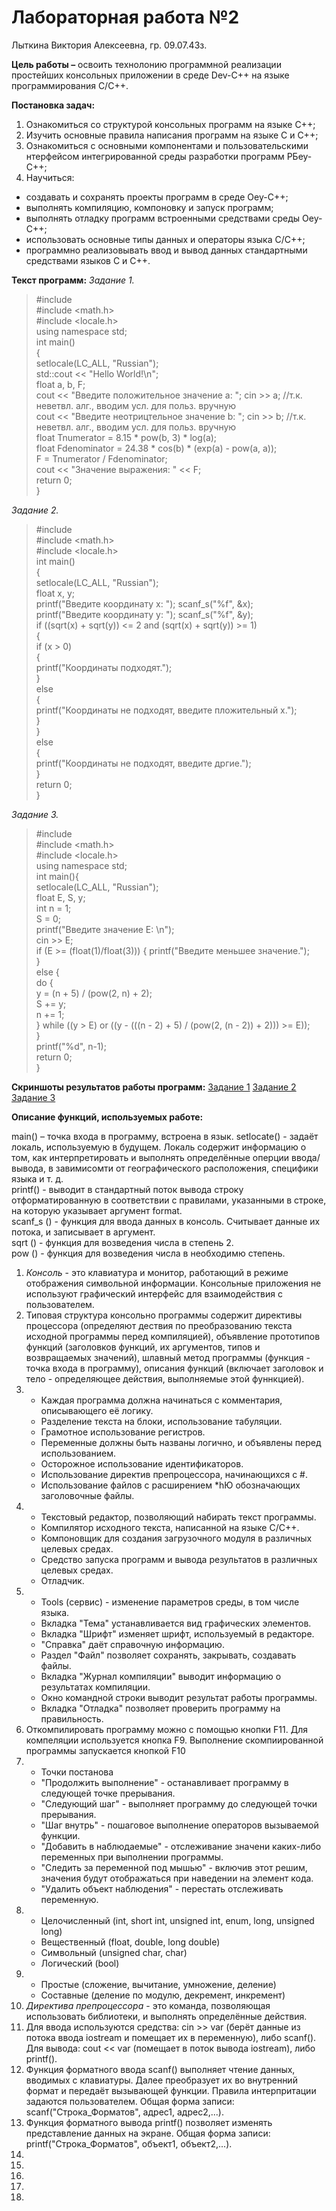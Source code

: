 # Лабораторная работа №2
Лыткина Виктория Алексеевна, гр. 09.07.43з.

**Цель работы –** освоить технолонию программной реализации простейших консольных приложении в среде Dev-C++ на языке программирования C/C++.

**Постановка задач:**
1) Ознакомиться со структурой консольных программ на языке С++;
2) Изучить основные правила написания программ на языке С и С++;
3) Ознакомиться с основными компонентами и пользовательскими нтерфейсом интегрированной среды разработки программ РБеу-С++;
4) Научиться:
- создавать и сохранять проекты программ в среде Оеу-С++;
- выполнять компиляцию, компоновку и запуск программ;
- выполнять отладку программ встроенными средствами среды Оеу-С++;
- использовать основные типы данных и операторы языка С/С++;
- программно реализовывать ввод и вывод данных стандартными средствами языков С и С++.

**Текст программ:**
*Задание 1.*

>﻿#include <iostream>  
#include <math.h>  
#include <locale.h>  
using namespace std;   
int main()  
{  
    setlocale(LC_ALL, "Russian");  
    std::cout << "Hello World!\n";  
    float a, b, F;  
    cout << "Введите положительное значение a: "; cin >> a; //т.к. неветвл. алг., вводим усл. для польз. вручную  
    cout << "Введите неотрицтельное значение b: "; cin >> b; //т.к. неветвл. алг., вводим усл. для польз. вручную  
    float Tnumerator = 8.15 * pow(b, 3) * log(a);  
    float Fdenominator = 24.38 * cos(b) * (exp(a) - pow(a, a));  
    F = Tnumerator / Fdenominator;  
    cout << "Значение выражения: " << F;  
    return 0;  
}  

*Задание 2.*

>﻿#include <iostream>  
#include <math.h>  
#include <locale.h>  
int main()  
{  
	setlocale(LC_ALL, "Russian");  
	float x, y;  
	printf("Введите координату x: "); scanf_s("%f", &x);  
	printf("Введите координату y: "); scanf_s("%f", &y);  
	if ((sqrt(x) + sqrt(y)) <= 2 and (sqrt(x) + sqrt(y)) >= 1)  
	{  
		if (x > 0)  
		{  
			printf("Координаты подходят.");  
		}  
		else  
		{  
			printf("Координаты не подходят, введите пложительный x.");  
		}  
	}  
	else  
	{  
		printf("Координаты не подходят, введите дргие.");  
	}  
	return 0;  
}  

*Задание 3.*

>﻿#include <iostream>  
#include <math.h>  
#include <locale.h>  
using namespace std;  
int main(){  
	setlocale(LC_ALL, "Russian");  
	float E, S, y;  
	int n = 1;  
	S = 0;  
	printf("Введите значение E: \n");   
	cin >> E;  
	if (E >= (float(1)/float(3))) {
		printf("Введите меньшее значение.");  
	}  
	else {  
		do {  
			y = (n + 5) / (pow(2, n) + 2);  
			S += y;  
			n += 1;  
		} while ((y > E) or ((y - (((n - 2) + 5) / (pow(2, (n - 2)) + 2))) >= E));  
	}  
	printf("%d", n-1);  
	return 0;  
}  

**Скриншоты результатов работы программ:** [Задание 1](img_2_lab/workres1.png) [Задание 2](img_2_lab/workres2.png) [Задание 3](img_2_lab/workres3.png)

**Описание функций, используемых  работе:**

main() – точка входа в программу, встроена в язык.
setlocate() - задаёт локаль, используемую в будущем. Локаль содержит информацию о том, как интерпретировать и выполнять определённые оперции ввода/вывода, в завимисомти от географического расположения, специфики языка и т. д.  
printf() - выводит в стандартный поток вывода строку отформатированную в соответствии с правилами, указанными в строке, на которую указывает аргумент format.  
scanf_s () - функция для ввода данных в консоль. Считывает данные их потока, и записывает в аргумент.  
sqrt () - функция для возведения числа в степень 2.  
pow () - функция для возведения числа в необходимю степень.  

1) *Консоль* - это клавиатура и монитор, работающий в режиме отображения символьной информации. Консольные приложения не используют графический интерфейс для взаимодействия с пользователем.  
2) Типовая структура консольно программы содержит директивы процессора (определяют дествия по преобразованию текста исходной программы перед компиляцией), объявление прототипов функций (заголовков функций, их аргументов, типов и возвращаемых значений), шлавный метод программы (функция - точка входа в программу), описания функций (включает заголовок и тело - определяющее действия, выполняемые этой фуннкцией).  
3) - Каждая программа должна начинаться с комментария, описывающего её логику.
   - Разделение текста на блоки, использование табуляции.
   - Грамотное использование регистров.
   - Переменные должны быть названы логично, и объявлены перед использованием.
   - Осторожное использование идентификаторов.
   - Использование директив препроцессора, начинающихся с #.
   - Использование файлов с расширением *hЮ обозначающих заголовочные файлы.
4) - Текстовый редактор, позволяющий набирать текст программы.
   - Компилятор исходного текста, написанной на языке C/C++.
   - Компоновщик для создания загрузочного модуля в различных целевых средах.
   - Средство запуска программ и вывода результатов в различных целевых средах.
   - Отладчик.
5) - Tools (сервис) - изменение параметров среды, в том числе языка.
   - Вкладка "Тема" устанавливается вид графических элементов.
   - Вкладка "Шрифт" изменяет шрифт, используемый в редакторе.
   - "Справка" даёт справочную информацию.
   - Раздел "Файл" позволяет сохранять, закрывать, создавать файлы.
   - Вкладка "Журнал компиляции" выводит информацию о результатах компиляции.
   - Окно командной строки выводит результат работы программы.
   - Вкладка "Отладка" позволяет проверить программу на правильность.
6) Откомпилировать программу можно с помощью кнопки F11. Для компеляции используется кнопка F9. Выполнение скомпиированной программы запускается кнопкой F10
7) - Точки постанова
   - "Продолжить выполнение" - останавливает программу в следующей точке прерывания.
   - "Следующий шаг" - выполняет программу до следующей точки прерывания.
   - "Шаг внутрь" - пошаговое выполнение операторов вызываемой функции.
   - "Добавить в наблюдаемые" - отслеживание значени каких-либо переменных при выполнении программы.
   - "Следить за переменной под мышью" - включив этот решим, значения будут отображаться при наведении на элемент кода.
   - "Удалить объект наблюдения" - перестать отслеживать переменную.
8) - Целочисленный (int, short int, unsigned int, enum, long, unsigned long)
   - Вещественный (float, double, long double)
   - Символьный (unsigned char, char)
   - Логический (bool)
9) - Простые (сложение, вычитание, умножение, деление)
   - Составные (деление по модулю, декремент, инкремент)
10) *Директива препроцессора* - это команда, позволяющая использовать библиотеки, и выполнять определённые действия.
11) Для ввода используются средства: cin >> var (берёт данные из потока ввода iostream и помещает их в переменную), либо scanf().  
Для вывода: cout << var (помещает в поток вывода iostream), либо printf().
12) Функция форматного ввода scanf() выполняет чтение данных, вводимых с клавиатуры. Далее преобразует их во внутренний формат и передаёт вызывающей функции. Правила интерпритации задаются пользователем. Общая форма записи: scanf("Строка_Форматов", адрес1, адрес2,...).
13) Функция форматного вывода printf() позволяет изменять представление данных на экране. Общая форма записи: printf("Строка_Форматов", объект1, объект2,...).
14) 
15)
16)
17)
18)


